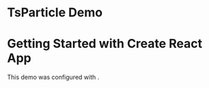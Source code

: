 # TsParticle Demo

# Getting Started with Create React App

This demo was configured with [](https://vincentgarreau.com/particles.js/#snow).
